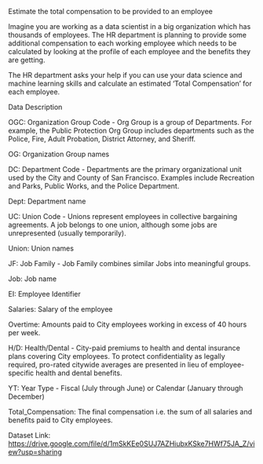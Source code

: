 Estimate the total compensation to be provided to an employee

Imagine you are working as a data scientist in a big organization which has thousands of employees. The HR department is planning to provide some additional compensation to each working employee which needs to be calculated by looking at the profile of each employee and the benefits they are getting. 

The HR department asks your help if you can use your data science and machine learning skills and calculate an estimated ‘Total Compensation’ for each employee.



Data Description

﻿OGC: Organization Group Code - Org Group is a group of Departments. For example, the Public Protection Org Group includes departments such as the Police, Fire, Adult Probation, District Attorney, and Sheriff.

OG: Organization Group names

DC: Department Code - Departments are the primary organizational unit used by the City and County of San Francisco. Examples include Recreation and Parks, Public Works, and the Police Department.

Dept: Department name

UC: Union Code - Unions represent employees in collective bargaining agreements. A job belongs to one union, although some jobs are unrepresented (usually temporarily).

Union: Union names

JF: Job Family - Job Family combines similar Jobs into meaningful groups.

Job: Job name

EI: Employee Identifier

Salaries: Salary of the employee

Overtime: Amounts paid to City employees working in excess of 40 hours per week. 

H/D: Health/Dental - City-paid premiums to health and dental insurance plans covering City employees. To protect confidentiality as legally required, pro-rated citywide averages are presented in lieu of employee-specific health and dental benefits. 

YT: Year Type - Fiscal (July through June) or Calendar (January through December)

Total_Compensation: The final compensation i.e. the sum of all salaries and benefits paid to City employees.



Dataset Link: https://drive.google.com/file/d/1mSkKEe0SUJ7AZHiubxKSke7HWf75JA_Z/view?usp=sharing
